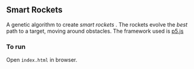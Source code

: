 ## Smart Rockets
A genetic algorithm to create _smart rockets_ . The rockets evolve the _best_ path to a target, moving around obstacles. The framework used is [p5.js](https://p5js.org/)

### To run
Open `index.html` in browser.

